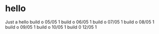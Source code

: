 # hello
Just a hello
build o 05/05 1
build o 06/05 1
build o 07/05 1
build o 08/05 1
build o 09/05 1
build o 10/05 1
build 0 12/05 1
